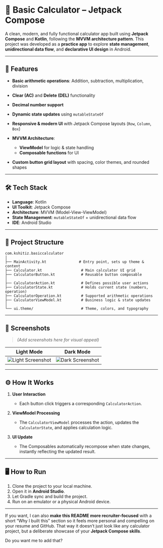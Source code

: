 # 📱 Basic Calculator – Jetpack Compose

A clean, modern, and fully functional calculator app built using **Jetpack Compose** and **Kotlin**, following the **MVVM architecture pattern**.
This project was developed as a **practice app** to explore **state management**, **unidirectional data flow**, and **declarative UI design** in Android.

---

## 🚀 Features

* **Basic arithmetic operations**: Addition, subtraction, multiplication, division
* **Clear (AC)** and **Delete (DEL)** functionality
* **Decimal number support**
* **Dynamic state updates** using `mutableStateOf`
* **Responsive & modern UI** with Jetpack Compose layouts (`Row`, `Column`, `Box`)
* **MVVM Architecture**:

  * **ViewModel** for logic & state handling
  * **Composable functions** for UI
* **Custom button grid layout** with spacing, color themes, and rounded shapes

---

## 🛠️ Tech Stack

* **Language**: Kotlin
* **UI Toolkit**: Jetpack Compose
* **Architecture**: MVVM (Model-View-ViewModel)
* **State Management**: `mutableStateOf` + unidirectional data flow
* **IDE**: Android Studio

---

## 📂 Project Structure

```
com.kshitiz.basiccalculator
│
├── MainActivity.kt               # Entry point, sets up theme & content
├── Calculator.kt                  # Main calculator UI grid
├── CalculatorButton.kt            # Reusable button composable
│
├── CalculatorAction.kt            # Defines possible user actions
├── CalculatorState.kt             # Holds current state (numbers, operation)
├── CalculatorOperation.kt         # Supported arithmetic operations
├── CalculatorViewModel.kt         # Business logic & state updates
│
└── ui.theme/                      # Theme, colors, and typography
```

---

## 📸 Screenshots

> *(Add screenshots here for visual appeal)*

| Light Mode                                 | Dark Mode                                |
| ------------------------------------------ | ---------------------------------------- |
| ![Light Screenshot](screenshots/light.png) | ![Dark Screenshot](screenshots/dark.png) |

---

## ⚙️ How It Works

1. **User Interaction**

   * Each button click triggers a corresponding `CalculatorAction`.
2. **ViewModel Processing**

   * The `CalculatorViewModel` processes the action, updates the `CalculatorState`, and applies calculation logic.
3. **UI Update**

   * The Composables automatically recompose when state changes, instantly reflecting the updated result.

---

## 🖥️ How to Run

1. Clone the project to your local machine.
2. Open it in **Android Studio**.
3. Let Gradle sync and build the project.
4. Run on an emulator or a physical Android device.

---

If you want, I can also **make this README more recruiter-focused** with a short “Why I built this” section so it feels more personal and compelling on your resume and GitHub. That way it doesn’t just look like any calculator project, but a deliberate showcase of your **Jetpack Compose skills**.

Do you want me to add that?

